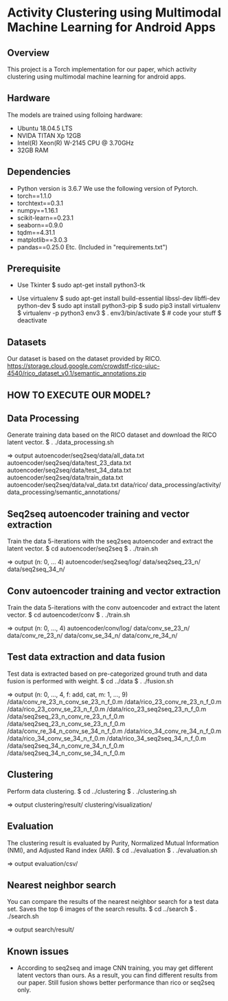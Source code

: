 # Activity Clustering using Multimodal Machine Learning for Android Apps

## Overview
This project is a Torch implementation for our paper, which activity clustering using multimodal machine learning for android apps.

## Hardware
The models are trained using folloing hardware:
- Ubuntu 18.04.5 LTS
- NVIDA TITAN Xp 12GB
- Intel(R) Xeon(R) W-2145 CPU @ 3.70GHz
- 32GB RAM

## Dependencies
- Python version is 3.6.7
We use the following version of Pytorch.
- torch==1.1.0
- torchtext==0.3.1
- numpy==1.16.1
- scikit-learn==0.23.1
- seaborn==0.9.0
- tqdm==4.31.1
- matplotlib==3.0.3
- pandas==0.25.0
Etc. (Included in "requirements.txt")

## Prerequisite
- Use Tkinter
$ sudo apt-get install python3-tk

- Use virtualenv
$ sudo apt-get install build-essential libssl-dev libffi-dev python-dev
$ sudo apt install python3-pip
$ sudo pip3 install virtualenv
$ virtualenv -p python3 env3
$ . env3/bin/activate
$ # code your stuff
$ deactivate

## Datasets
Our dataset is based on the dataset provided by RICO.
https://storage.cloud.google.com/crowdstf-rico-uiuc-4540/rico_dataset_v0.1/semantic_annotations.zip

## HOW TO EXECUTE OUR MODEL?
## Data Processing
Generate training data based on the RICO dataset and download the RICO latent vector.
$ . ./data_processing.sh

=> output
 autoencoder/seq2seq/data/all_data.txt
 autoencoder/seq2seq/data/test_23_data.txt
 autoencoder/seq2seq/data/test_34_data.txt
 autoencoder/seq2seq/data/train_data.txt
 autoencoder/seq2seq/data/val_data.txt
 data/rico/
 data_processing/activity/
 data_processing/semantic_annotations/

## Seq2seq autoencoder training and vector extraction
Train the data 5-iterations with the seq2seq autoencoder and extract the latent vector.
$ cd autoencoder/seq2seq
$ . ./train.sh

=> output (n: 0, ... 4)
 autoencoder/seq2seq/log/
 data/seq2seq_23_n/
 data/seq2seq_34_n/

## Conv autoencoder training and vector extraction
Train the data 5-iterations with the conv autoencoder and extract the latent vector.
$ cd autoencoder/conv
$ . ./train.sh

=> output (n: 0, ..., 4)
 autoencoder/conv/log/
 data/conv_se_23_n/
 data/conv_re_23_n/
 data/conv_se_34_n/
 data/conv_re_34_n/

## Test data extraction and data fusion
Test data is extracted based on pre-categorized ground truth and data fusion is performed with weight.
$ cd ../data
$ . ./fusion.sh

=> output (n: 0, ..., 4, f: add, cat,  m: 1, ..., 9)
 /data/conv_re_23_n_conv_se_23_n_f_0.m
 /data/rico_23_conv_re_23_n_f_0.m
 /data/rico_23_conv_se_23_n_f_0.m
 /data/rico_23_seq2seq_23_n_f_0.m
 /data/seq2seq_23_n_conv_re_23_n_f_0.m
 /data/seq2seq_23_n_conv_se_23_n_f_0.m
 /data/conv_re_34_n_conv_se_34_n_f_0.m
 /data/rico_34_conv_re_34_n_f_0.m
 /data/rico_34_conv_se_34_n_f_0.m
 /data/rico_34_seq2seq_34_n_f_0.m
 /data/seq2seq_34_n_conv_re_34_n_f_0.m
 /data/seq2seq_34_n_conv_se_34_n_f_0.m

## Clustering
Perform data clustering.
$ cd ../clustering
$ . ./clustering.sh

=> output
 clustering/result/
 clustering/visualization/

## Evaluation
The clustering result is evaluated by Purity, Normalized Mutual Information (NMI), and Adjusted Rand index (ARI).
$ cd ../evaluation
$ . ./evaluation.sh

=> output
 evaluation/csv/

## Nearest neighbor search
You can compare the results of the nearest neighbor search for a test data set. Saves the top 6 images of the search results.
$ cd ../search
$ . ./search.sh

=> output
search/result/

## Known issues
- According to seq2seq and image CNN training, you may get different latent vectors than ours.
  As a result, you can find different results from our paper.
  Still fusion shows better performance than rico or seq2seq only.

